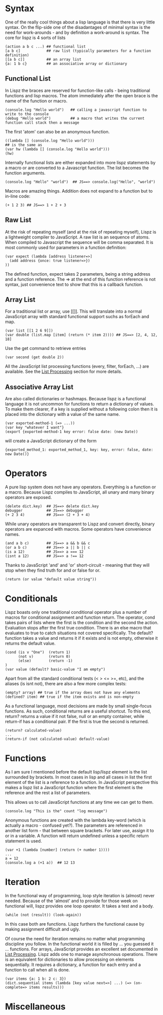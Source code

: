# Syntax
One of the really cool things about a lisp language is that there is very little syntax. On the flip-side one of the disadantages of minimal syntax is the need for work-arounds - and by definition a work-around is syntax. The core for lispz is 4 sorts of lists

    (action a b c ...) ## functional list
    [a b c]            ## raw list (typically parameters for a function definition)
    [[a b c]]          ## an array list
    {a: 1 b c}         ## an associative array or dictionary
    
## Functional List
In Lispz the braces are reserved for function-like calls - being traditional functions and lisp macros. The atom immediately after the open brace is the name of the function or macro.

    (console.log "Hello world")   ## calling a javascript function to write to the console
    (debug "Hello world")         ## a macro that writes the current function call stack then a message
    
The first 'atom' can also be an anonymous function.

    ((lambda [] (console.log "Hello world")))
    ## is the same as
    (var hw (lambda [] (console.log "Hello world")))
    (hw)
    
Internally functional lists are either expanded into more lispz statements by a macro or are converted to a Javascript function. The list becomes the function arguments.

    (console.log "Hello" "world")  ## JS==> console.log("Hello", "world")
    
Macros are amazing things. Addition does not expand to a function but to in-line code:

    (+ 1 2 3) ## JS==> 1 + 2 + 3

## Raw List

At the risk of repeating myself (and at the risk of repeating myself), Lispz is a lightweight compiler to JavaScript. A raw list is an sequence of atoms. When compiled to Javascript the sequence will be comma separated. It is most commonly used for parameters in a function definition:

    (var expect (lambda [address listener=>]
      (add address {once: true listener=>})
    ))
    
The defined function, expect takes 2 parameters, being a string address and a function reference. The => at the end of this function reference is not syntax, just convenience text to show that this is a callback function.

## Array List

For a traditional list or array, use [[]]. This will translate into a normal JavaScript array with standard functional support suchs as forEach and map.

    (var list [[1 2 6 9]])
    (var double (list.map [item] (return (* item 2)))) ## JS==> [2, 4, 12, 18]
    
Use the get command to retrieve entries

    (var second (get double 2))
    
All the JavaScript list processing functions (every, filter, forEach, ...) are available. See the [List Processing](list-processing.md) section for more details.

## Associative Array List

Are also called dictionaries or hashmaps. Because lispz is a functional language it is not uncommon for functions to return a dictionary of values. To make them clearer, if a key is supplied without a following colon then it is placed into the dictionary with a value of the same name.

    (var exported-method-1 (=> ...))
    (var key "whatever I want"}
    (export {exported-method-1 key error: false date: (new Date))
    
will create a JavaScript dictionary of the form

    {exported_method_1: exported_method_1, key: key, error: false, date: new Date()}

# Operators

A pure lisp system does not have any operators. Everything is a function or a macro. Because Lispz compiles to JavaScript, all unary and many binary operators are exposed.

    (delete dict.key)  ## JS==> delete dict.key
    debugger           ## JS==> debugger
    (+ 2 3 4)          ## JS==> (2 + 3 + 4)
    
While unary operators are transparent to Lispz and convert directly, binary operators are expanced with macros. Some operators have convenience names.

    (and a b c)        ## JS==> a && b && c 
    (or a b c)         ## JS==> a || b || c 
    (is a 12)          ## JS==> a === 12
    (isnt a 12)        ## JS==> a !== 12
    
Thanks to JavaScript 'and' and 'or' short-circuit - meaning that they will stop when they find truth for and or false for or.

    (return (or value "default value string"))

# Conditionals

Lispz boasts only one traditional conditional operator plus a number of macros for conditional assignment and function return. The operator, cond takes pairs of lists where the first is the condition and the second the action. Evaluation stops after the first true condition. There is an else macro that evaluates to true to catch situations not covered specifically. The default? function takes a value and returns it if it exists and is not empty, otherwise it returns the default value.

    (cond (is v "One")  (return 1)
          (not v)       (return 0)
          (else)        (return -1)
    )
    (var value (default? basic-value "I am empty")

Apart from all the standard conditional tests (< > <= >=, etc), and the aliases (is isnt not), there are also a few more complex tests:

    (empty? array) ## true if the array does not have any elements
    (defined? item) ## true if the item exists and is non-empty

As a functional language, most decisions are made by small single-focus functions. As such, conditional returns are a useful shortcut. To this end, return? returns a value if it not false, null or an empty container, while return-if has a conditional pair. If the first is true the second is returned.

    (return? calculated-value)
    ...
    (return-if (not calculated-value) default-value)

# Functions

As I am sure I mentioned before the default lisp/lispz element is the list surrounded by brackets. In most cases in lisp and all cases in list the first element of the list is a reference to a function. In JavaScript perspective this makes a lispz list a JavaScript function where the first element is the reference and the rest a list of parameters.

This allows us to call JavaScript functions at any time we can get to them.

    (console.log "This is the" count "log message")
    
Anonymous functions are created with the lambda key-word (which is actually a macro - confused yet?). The parameters are referenced in another list form - that between square brackets. For later use, assign it to or in a variable. A function will return undefined unless a specific return statement is used.

    (var +1 (lambda [number] (return (+ number 1))))
    ...
    a = 12
    (console.log a (+1 a))  ## 12 13

# Iteration

In the functional way of programming, loop style iteration is (almost) never needed. Because of the 'almost' and to provide for those week on functional will, lispz provides one loop operator. It takes a test and a body.

    (while (not (result)) (look-again))

In this case both are functions. Lispz furthers the functional cause by making assignment difficult and ugly.

Of course the need for iteration remains no matter what programming discipline you follow. In the functional world it is filled by ... you guessed it ... functions. For arrays, JavaScript provides an excellent set documented in [List Processing](list-processing.md). Lispz adds one to manage asynchronous operations. There is an equivalent for dictionaries to allow processing on elements sequentially. It requires a dictionary, a function for each entry and a function to call when all is done.

    (var items {a: 1 b: 2 c: 3})
    (dict.sequential items (lambda [key value next=>] ...) (=> (on-complete=> items results)))

# Miscellaneous

